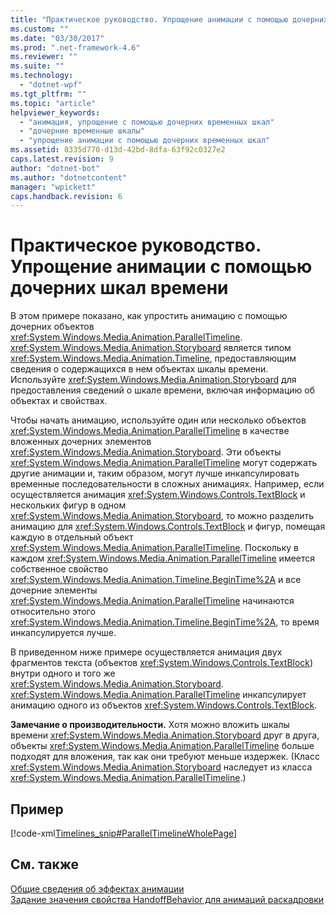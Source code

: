 ```yaml
---
title: "Практическое руководство. Упрощение анимации с помощью дочерних шкал времени | Microsoft Docs"
ms.custom: ""
ms.date: "03/30/2017"
ms.prod: ".net-framework-4.6"
ms.reviewer: ""
ms.suite: ""
ms.technology: 
  - "dotnet-wpf"
ms.tgt_pltfrm: ""
ms.topic: "article"
helpviewer_keywords: 
  - "анимация, упрощение с помощью дочерних временных шкал"
  - "дочерние временные шкалы"
  - "упрощение анимации с помощью дочерних временных шкал"
ms.assetid: 8335d770-d13d-42bd-8dfa-63f92c0327e2
caps.latest.revision: 9
author: "dotnet-bot"
ms.author: "dotnetcontent"
manager: "wpickett"
caps.handback.revision: 6
---
```

# Практическое руководство. Упрощение анимации с помощью дочерних шкал времени
В этом примере показано, как упростить анимацию с помощью дочерних объектов <xref:System.Windows.Media.Animation.ParallelTimeline>.  <xref:System.Windows.Media.Animation.Storyboard> является типом <xref:System.Windows.Media.Animation.Timeline>, предоставляющим сведения о содержащихся в нем объектах шкалы времени.  Используйте <xref:System.Windows.Media.Animation.Storyboard> для предоставления сведений о шкале времени, включая информацию об объектах и свойствах.  
  
 Чтобы начать анимацию, используйте один или несколько объектов <xref:System.Windows.Media.Animation.ParallelTimeline> в качестве вложенных дочерних элементов <xref:System.Windows.Media.Animation.Storyboard>.  Эти объекты <xref:System.Windows.Media.Animation.ParallelTimeline> могут содержать другие анимации и, таким образом, могут лучше инкапсулировать временные последовательности в сложных анимациях.  Например, если осуществляется анимация <xref:System.Windows.Controls.TextBlock> и нескольких фигур в одном <xref:System.Windows.Media.Animation.Storyboard>, то можно разделить анимацию для <xref:System.Windows.Controls.TextBlock> и фигур, помещая каждую в отдельный объект <xref:System.Windows.Media.Animation.ParallelTimeline>.  Поскольку в каждом <xref:System.Windows.Media.Animation.ParallelTimeline> имеется собственное свойство <xref:System.Windows.Media.Animation.Timeline.BeginTime%2A> и все дочерние элементы <xref:System.Windows.Media.Animation.ParallelTimeline> начинаются относительно этого <xref:System.Windows.Media.Animation.Timeline.BeginTime%2A>, то время инкапсулируется лучше.  
  
 В приведенном ниже примере осуществляется анимация двух фрагментов текста \(объектов <xref:System.Windows.Controls.TextBlock>\) внутри одного и того же <xref:System.Windows.Media.Animation.Storyboard>.  <xref:System.Windows.Media.Animation.ParallelTimeline> инкапсулирует анимацию одного из объектов <xref:System.Windows.Controls.TextBlock>.  
  
 **Замечание о производительности.** Хотя можно вложить шкалы времени <xref:System.Windows.Media.Animation.Storyboard> друг в друга, объекты <xref:System.Windows.Media.Animation.ParallelTimeline> больше подходят для вложения, так как они требуют меньше издержек.  \(Класс <xref:System.Windows.Media.Animation.Storyboard> наследует из класса <xref:System.Windows.Media.Animation.ParallelTimeline>.\)  
  
## Пример  
 [!code-xml[Timelines_snip#ParallelTimelineWholePage](../../../../samples/snippets/csharp/VS_Snippets_Wpf/Timelines_snip/CS/ParallelTimelineExample.xaml#paralleltimelinewholepage)]  
  
## См. также  
 [Общие сведения об эффектах анимации](../../../../docs/framework/wpf/graphics-multimedia/animation-overview.md)   
 [Задание значения свойства HandoffBehavior для анимаций раскадровки](../../../../docs/framework/wpf/graphics-multimedia/how-to-specify-handoffbehavior-between-storyboard-animations.md)